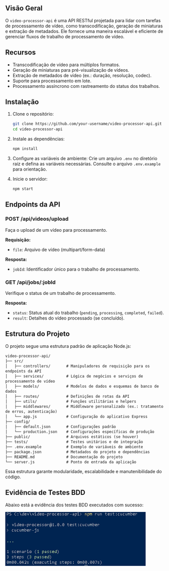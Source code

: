 ## Visão Geral

O `video-processor-api` é uma API RESTful projetada para lidar com tarefas de processamento de vídeo, como transcodificação, geração de miniaturas e extração de metadados. Ele fornece uma maneira escalável e eficiente de gerenciar fluxos de trabalho de processamento de vídeo.

## Recursos

- Transcodificação de vídeo para múltiplos formatos.
- Geração de miniaturas para pré-visualização de vídeos.
- Extração de metadados de vídeo (ex.: duração, resolução, codec).
- Suporte para processamento em lote.
- Processamento assíncrono com rastreamento do status dos trabalhos.

## Instalação

1. Clone o repositório:
    ```bash
    git clone https://github.com/your-username/video-processor-api.git
    cd video-processor-api
    ```

2. Instale as dependências:
    ```bash
    npm install
    ```

3. Configure as variáveis de ambiente:
    Crie um arquivo `.env` no diretório raiz e defina as variáveis necessárias. Consulte o arquivo `.env.example` para orientação.

4. Inicie o servidor:
    ```bash
    npm start
    ```

## Endpoints da API

### POST /api/videos/upload
Faça o upload de um vídeo para processamento.

**Requisição:**
- `file`: Arquivo de vídeo (multipart/form-data)

**Resposta:**
- `jobId`: Identificador único para o trabalho de processamento.

### GET /api/jobs/:jobId
Verifique o status de um trabalho de processamento.

**Resposta:**
- `status`: Status atual do trabalho (`pending`, `processing`, `completed`, `failed`).
- `result`: Detalhes do vídeo processado (se concluído).

## Estrutura do Projeto

O projeto segue uma estrutura padrão de aplicação Node.js:

```
video-processor-api/
├── src/
│   ├── controllers/       # Manipuladores de requisição para os endpoints da API
│   ├── services/          # Lógica de negócios e serviços de processamento de vídeo
│   ├── models/            # Modelos de dados e esquemas de banco de dados
│   ├── routes/            # Definições de rotas da API
│   ├── utils/             # Funções utilitárias e helpers
│   ├── middlewares/       # Middleware personalizado (ex.: tratamento de erros, autenticação)
│   └── app.js             # Configuração do aplicativo Express
├── config/
│   ├── default.json       # Configurações padrão
│   └── production.json    # Configurações específicas de produção
├── public/                # Arquivos estáticos (se houver)
├── tests/                 # Testes unitários e de integração
├── .env.example           # Exemplo de variáveis de ambiente
├── package.json           # Metadados do projeto e dependências
├── README.md              # Documentação do projeto
└── server.js              # Ponto de entrada da aplicação
```

Essa estrutura garante modularidade, escalabilidade e manutenibilidade do código.

## Evidência de Testes BDD

Abaixo está a evidência dos testes BDD executados com sucesso:

![Evidência de Testes BDD](./docs/bdd.png)